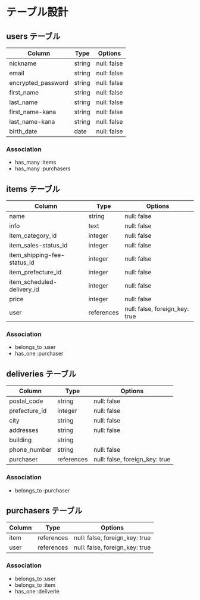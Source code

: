 # テーブル設計

## users テーブル

| Column                | Type   | Options     |
| --------------------- | ------ | ----------- |
| nickname              | string | null: false |
| email                 | string | null: false |
| encrypted_password    | string | null: false |
| first_name            | string | null: false |
| last_name             | string | null: false |
| first_name-kana       | string | null: false |
| last_name-kana        | string | null: false |
| birth_date            | date   | null: false |


### Association

- has_many :items
- has_many :purchasers

## items テーブル

| Column                      | Type       | Options                        |
| --------------------------- | ---------- | ------------------------------ |
| name                        | string     | null: false                    |
| info                        | text       | null: false                    |
| item_category_id            | integer    | null: false                    |
| item_sales-status_id        | integer    | null: false                    |
| item_shipping-fee-status_id | integer    | null: false                    |
| item_prefecture_id          | integer    | null: false                    |
| item_scheduled-delivery_id  | integer    | null: false                    |
| price                       | integer    | null: false                    |
| user                        | references | null: false, foreign_key: true |

### Association

- belongs_to :user
- has_one    :purchaser

## deliveries テーブル

| Column              | Type       | Options                        |
| ------------------- | ---------- | ------------------------------ |
| postal_code         | string     | null: false                    |
| prefecture_id       | integer    | null: false                    |
| city                | string     | null: false                    |
| addresses           | string     | null: false                    |
| building            | string     |                                |
| phone_number        | string     | null: false                    |
| purchaser           | references | null: false, foreign_key: true |

### Association

- belongs_to :purchaser

## purchasers テーブル

| Column         | Type       | Options                        |
| -------------- | ---------- | ------------------------------ |
| item           | references | null: false, foreign_key: true |
| user           | references | null: false, foreign_key: true |

### Association

- belongs_to :user
- belongs_to :item
- has_one    :deliverie
